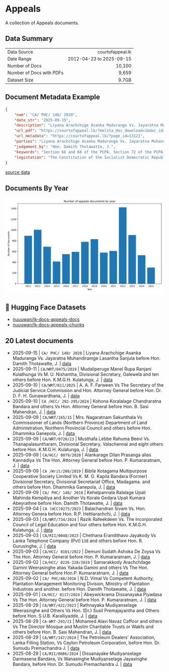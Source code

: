 # Appeals

A collection of Appeals documents.

## Data Summary

|   |    |
| :-- | --: |
| Data Source | courtofappeal.lk |
| Date Range | 2012-04-23 to 2025-09-15 |
| Number of Docs | 10,100 |
| Number of Docs with PDFs | 9,659 |
| Dataset Size | 9.7GB |

## Document Metadata Example

```json
{
    "num": "CA/ PHC/ 140/ 2020",
    "date_str": "2025-09-15",
    "description": "Liyana Arachchige Asanka Maduranga Vs. Jayaratna Muhandiramge Lasantha Sanjula before Hon. Damith Thotawatte, J.",
    "url_pdf": "https://courtofappeal.lk/?melsta_doc_download=1&doc_id=ed6141e8-3216-4dce-b736-c7fb13560cad&filename=CA%20PHC%20140-20%20Judgment%20%28Final%29.pdf.pdf",
    "url_metadata": "https://courtofappeal.lk/?page_id=13121",
    "parties": "Liyana Arachchige Asanka Maduranga Vs. Jayaratna Muhandiramge Lasantha Sanjula",
    "judgement_by": "Hon. Damith Thotawatte, J.",
    "keywords": "Section 66 and 68 of the PCPA, Section 72 of the PCPA- wide discretion for Primary Court Judge, Claims to ownership \u2013 irrelevant, Control of the premises",
    "legistation": "The Constitution of the Socialist Democratic Republic of Sri Lanka The Primary Courts\u2019 Procedure Act No. 44 of 1979"
}
```

[source data](https://github.com/nuuuwan/lk_judiciary_appeals_court/tree/data/data/appeals/2020s/2025/2025-09-15-CA--PHC--140--2020)

## Documents By Year

![Documents by year](images/docs_by_year.png)

## 🤗 Hugging Face Datasets

- [nuuuwan/lk-docs-appeals-docs](https://huggingface.co/datasets/nuuuwan/lk-docs-appeals-docs)
- [nuuuwan/lk-docs-appeals-chunks](https://huggingface.co/datasets/nuuuwan/lk-docs-appeals-chunks)

## 20 Latest documents

- 2025-09-15 | `CA/ PHC/ 140/ 2020` | Liyana Arachchige Asanka Maduranga Vs. Jayaratna Muhandiramge Lasantha Sanjula before Hon. Damith Thotawatte, J. | [data](https://github.com/nuuuwan/lk_judiciary_appeals_court/tree/data/data/appeals/2020s/2025/2025-09-15-CA--PHC--140--2020)
- 2025-09-11 | `CA/WRT/0475/2019` | Mudaliperuge Manel Rupa Ranjani Kulathunga Vs M. U. Nishantha, Divisional Secretary, Galewela and ten others before Hon. K.M.G.H. Kulatunga, J. | [data](https://github.com/nuuuwan/lk_judiciary_appeals_court/tree/data/data/appeals/2020s/2025/2025-09-11-CA-WRT-0475-2019)
- 2025-09-10 | `CA/WRT/811/2025` | A. A. F. Farween Vs The Secretary of the Judicial Service Commission and Hon. Attorney General before Hon. Dr. D. F. H. Gunawardhana, J. | [data](https://github.com/nuuuwan/lk_judiciary_appeals_court/tree/data/data/appeals/2020s/2025/2025-09-10-CA-WRT-811-2025)
- 2025-09-10 | `CA /HCC/ 292-295/2024` | Kohona Koralalage Chandraratna Bandara and others Vs Hon. Attorney General before Hon. B. Sasi Mahendran, J. | [data](https://github.com/nuuuwan/lk_judiciary_appeals_court/tree/data/data/appeals/2020s/2025/2025-09-10-CA--HCC--292-295-2024)
- 2025-09-09 | `CA/WRT/165/15` | Mrs. Nagaratnam Sakunthala Vs Commissioner of Lands (Northern Province) Department of Land Administration, Northern Provincial Council and others before Hon. Dhammika Ganepola, J. | [data](https://github.com/nuuuwan/lk_judiciary_appeals_court/tree/data/data/appeals/2020s/2025/2025-09-09-CA-WRT-165-15)
- 2025-09-09 | `CA/WRT/0720/23` | Musthafa Lebbe Rahuma Beevi Vs. Thanapalasuntharam, Divisional Secretary, Valachennai and eight others before Hon. K.M.G.H. Kulatunga, J. | [data](https://github.com/nuuuwan/lk_judiciary_appeals_court/tree/data/data/appeals/2020s/2025/2025-09-09-CA-WRT-0720-23)
- 2025-09-09 | `CA/HCC/ 0079/2020` | Alankarage Dilan Prasanga alias Kannadiya Vs The Hon. Attorney General before Hon. P. Kumararatnam, J. | [data](https://github.com/nuuuwan/lk_judiciary_appeals_court/tree/data/data/appeals/2020s/2025/2025-09-09-CA-HCC--0079-2020)
- 2025-09-09 | `CA /Writ/208/2019` | Bibile Kotagama Multipurpose Cooperative Society Limited Vs K. M. G. Kapila Bandara (Former) Divisional Secretary, Divisional Secretariat Office, Madagama. and others before Hon. Dhammika Ganepola, J. | [data](https://github.com/nuuuwan/lk_judiciary_appeals_court/tree/data/data/appeals/2020s/2025/2025-09-09-CA--Writ-208-2019)
- 2025-09-09 | `CA/ PHC/ 148/ 2018` | Kehelpannala Ralalage Upali Mahinda Kempitiya and Another Vs Korale Gedara Upali Kumara Abeyrathne before Hon. Damith Thotawatte, J. | [data](https://github.com/nuuuwan/lk_judiciary_appeals_court/tree/data/data/appeals/2020s/2025/2025-09-09-CA--PHC--148--2018)
- 2025-09-04 | `CA (HCC)0275/2023` | Balachandran Sivam Vs. Hon. Attorney Genera before Hon. R.P. Hettiarachchi, J. | [data](https://github.com/nuuuwan/lk_judiciary_appeals_court/tree/data/data/appeals/2020s/2025/2025-09-04-CA--HCC-0275-2023)
- 2025-09-03 | `CA/WRT/734/2024` | Razik Rafeekdeen Vs. The Incorporated Council of Legal Education and four others before Hon. K.M.G.H. Kulatunga, J. | [data](https://github.com/nuuuwan/lk_judiciary_appeals_court/tree/data/data/appeals/2020s/2025/2025-09-03-CA-WRT-734-2024)
- 2025-09-03 | `CA/RII/0048/2023` | Chethana Erandithavo Jayakody Vs Lanka Telephone Company (Pvt) Ltd and others before Hon. R. Gurusinghe, J. | [data](https://github.com/nuuuwan/lk_judiciary_appeals_court/tree/data/data/appeals/2020s/2025/2025-09-03-CA-RII-0048-2023)
- 2025-09-03 | `CA/HCC/ 0101/2022` | Demuni Sudath Ashoka De Zoysa Vs The Hon. Attorney General before Hon. P. Kumararatnam, J. | [data](https://github.com/nuuuwan/lk_judiciary_appeals_court/tree/data/data/appeals/2020s/2025/2025-09-03-CA-HCC--0101-2022)
- 2025-09-02 | `CA/HCC/ 0226-228/2019` | Samarakkody Arachchilage Gamini Weerasinghe alias Yakada Gamini and others Vs The Hon. Attorney General before Hon.P. Kumararatnam, J. | [data](https://github.com/nuuuwan/lk_judiciary_appeals_court/tree/data/data/appeals/2020s/2025/2025-09-02-CA-HCC--0226-228-2019)
- 2025-09-02 | `CA/ PHC/48/2016` | N.D. Vimal Vs Competent Authority, Plantation Management Monitoring Division, Ministry of Plantation Industries and another. before Hon. Damith Thotawatte, J. | [data](https://github.com/nuuuwan/lk_judiciary_appeals_court/tree/data/data/appeals/2020s/2025/2025-09-02-CA--PHC-48-2016)
- 2025-09-01 | `CA/HCC/ 0117/2024` | Abeywickrama Dissanayaka Piyadasa Vs The Hon. Attorney General before Hon. P. Kumararatnam, J. | [data](https://github.com/nuuuwan/lk_judiciary_appeals_court/tree/data/data/appeals/2020s/2025/2025-09-01-CA-HCC--0117-2024)
- 2025-08-29 | `CA/WRT/422/2023` | Rathnayaka Mudiyanselage Weerasinghe and Others Vs Hon. (Dr.) Susil Premajayantha and Others before Hon. S.U.B. Karalliyadde, J. | [data](https://github.com/nuuuwan/lk_judiciary_appeals_court/tree/data/data/appeals/2020s/2025/2025-08-29-CA-WRT-422-2023)
- 2025-08-29 | `CA-WRT-293/21` | Mohamed Alavi Navaz Caffoor and others Vs The Director Mosque and Muslim Charitable Trusts or Wakfs and others before Hon. B. Sasi Mahendran, J. | [data](https://github.com/nuuuwan/lk_judiciary_appeals_court/tree/data/data/appeals/2020s/2025/2025-08-29-CA-WRT-293-21)
- 2025-08-29 | `CA/WRT/147/2024` | The Petroleum Dealers’ Association, Lanka Filling Station, Vs Ceylon Petroleum Corporation, before Hon. Dr. Sumudu Premachandra J. | [data](https://github.com/nuuuwan/lk_judiciary_appeals_court/tree/data/data/appeals/2020s/2025/2025-08-29-CA-WRT-147-2024)
- 2025-08-29 | `CA/RII/0086/2024` | Dissanayake Mudiyanselage Darmasena Bandara, Vs Wanasinghe Mudiyanselage Jayasinghe Bandara, before Hon. Dr. Sumudu Premachandra J. | [data](https://github.com/nuuuwan/lk_judiciary_appeals_court/tree/data/data/appeals/2020s/2025/2025-08-29-CA-RII-0086-2024)
